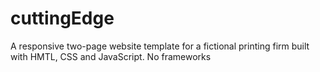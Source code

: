# cuttingEdge
A responsive two-page website template for a fictional printing firm built with HMTL, CSS and JavaScript. No frameworks
